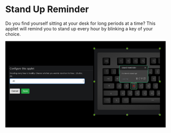# Stand Up Reminder

Do you find yourself sitting at your desk for long periods at a time?
This applet will remind you to stand up every hour by blinking a key of your choice.

![Stand Up Reminder on a Das Keybaord Q](assets/stand_up_reminder_result.png "Stand Up Reminder result")